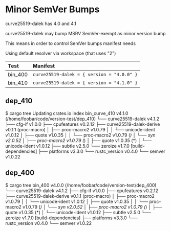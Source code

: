 # Minor SemVer Bumps

curve25519-dalek has 4.0 and 4.1

curve25519-dalek may bump MSRV SemVer-exempt as minor version bump

This means in order to control SemVer bumps manifest needs 

Using default resolver via workspace (that uses "2")

| Test    | Manifest                                   |
| :---    | :---                                       |
| bin_400 | `curve25519-dalek = { version = "4.0.0" }` |
| bin_410 | `curve25519-dalek = { version = "4.1.0" }` |


## dep_410

$ cargo tree
    Updating crates.io index
bin_curve_410 v4.1.0 (/home/foobar/code/version-test/dep_410)
└── curve25519-dalek v4.1.2
    ├── cfg-if v1.0.0
    ├── cpufeatures v0.2.12
    ├── curve25519-dalek-derive v0.1.1 (proc-macro)
    │   ├── proc-macro2 v1.0.79
    │   │   └── unicode-ident v1.0.12
    │   ├── quote v1.0.35
    │   │   └── proc-macro2 v1.0.79 (*)
    │   └── syn v2.0.52
    │       ├── proc-macro2 v1.0.79 (*)
    │       ├── quote v1.0.35 (*)
    │       └── unicode-ident v1.0.12
    ├── subtle v2.5.0
    └── zeroize v1.7.0
    [build-dependencies]
    ├── platforms v3.3.0
    └── rustc_version v0.4.0
        └── semver v1.0.22

## dep_400

$ cargo tree
bin_400 v4.0.0 (/home/foobar/code/version-test/dep_400)
└── curve25519-dalek v4.1.2
    ├── cfg-if v1.0.0
    ├── cpufeatures v0.2.12
    ├── curve25519-dalek-derive v0.1.1 (proc-macro)
    │   ├── proc-macro2 v1.0.79
    │   │   └── unicode-ident v1.0.12
    │   ├── quote v1.0.35
    │   │   └── proc-macro2 v1.0.79 (*)
    │   └── syn v2.0.52
    │       ├── proc-macro2 v1.0.79 (*)
    │       ├── quote v1.0.35 (*)
    │       └── unicode-ident v1.0.12
    ├── subtle v2.5.0
    └── zeroize v1.7.0
    [build-dependencies]
    ├── platforms v3.3.0
    └── rustc_version v0.4.0
        └── semver v1.0.22
